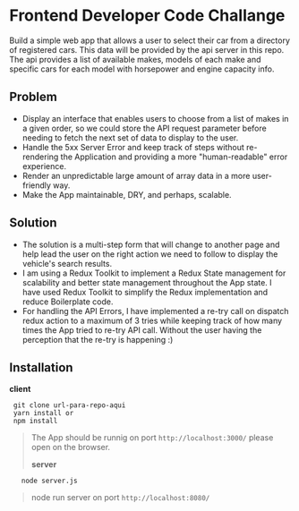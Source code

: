 # Frontend Developer Code Challange

Build a simple web app that allows a user to select their car from a directory of registered cars. This data will be provided by the api server in this repo. The api provides a list of available makes, models of each make and specific cars for each model with horsepower and engine capacity info.

## Problem

- Display an interface that enables users to choose from a list of
  makes in a given order, so we could store the API request parameter
  before needing to fetch the next set of data to display to the user.
- Handle the 5xx Server Error and keep track of steps without
  re-rendering the Application and providing a more "human-readable"
  error experience.
- Render an unpredictable large amount of array data in a more
  user-friendly way.
- Make the App maintainable, DRY, and perhaps, scalable.

## Solution

- The solution is a multi-step form that will change to another page
  and help lead the user on the right action we need to follow to
  display the vehicle's search results.
- I am using a Redux Toolkit to implement a Redux State management for
  scalability and better state management throughout the App state. I
  have used Redux Toolkit to simplify the Redux implementation and
  reduce Boilerplate code.
- For handling the API Errors, I have implemented a re-try call on
  dispatch redux action to a maximum of 3 tries while keeping track of
  how many times the App tried to re-try API call. Without the user having the perception that the re-try is happening :)

>

## Installation

**client**

     git clone url-para-repo-aqui
     yarn install or
     npm install

> The App should be runnig on port `http://localhost:3000/` please open on the browser.
>
> **server**

       node server.js

> node run server on port `http://localhost:8080/`
